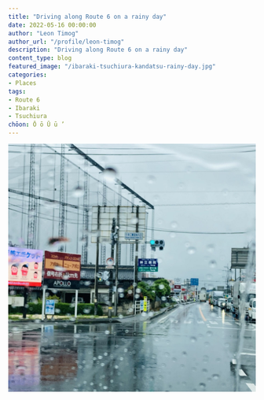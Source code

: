 ```yaml
---
title: "Driving along Route 6 on a rainy day"
date: 2022-05-16 00:00:00
author: "Leon Timog"
author_url: "/profile/leon-timog"
description: "Driving along Route 6 on a rainy day"
content_type: blog
featured_image: "/ibaraki-tsuchiura-kandatsu-rainy-day.jpg"
categories:
- Places
tags:
- Route 6
- Ibaraki
- Tsuchiura
chōon: Ō ō Ū ū ’
---
```

![Driving along Route 6 on a rainy day](ibaraki-tsuchiura-kandatsu-rainy-day.jpg  "At an intersection in Kandatsu, Tsuchiura on the way to Mito, Ibaraki")
